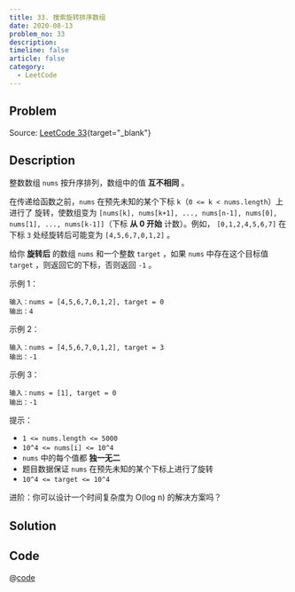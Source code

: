 ```yaml
---
title: 33. 搜索旋转排序数组
date: 2020-08-13
problem_no: 33
description: 
timeline: false
article: false
category:
  - LeetCode
---
```


<!-- Description. -->

<!-- more -->

## Problem

Source: [LeetCode 33](https://leetcode-cn.com/problems/search-in-rotated-sorted-array/){target="_blank"}

## Description

整数数组 `nums` 按升序排列，数组中的值 **互不相同** 。

在传递给函数之前，`nums` 在预先未知的某个下标 `k`（`0 <= k < nums.length`）上进行了 旋转，使数组变为 `[nums[k], nums[k+1], ..., nums[n-1], nums[0], nums[1], ..., nums[k-1]]`（下标 **从 0 开始** 计数）。例如， `[0,1,2,4,5,6,7]` 在下标 `3` 处经旋转后可能变为 `[4,5,6,7,0,1,2]` 。

给你 **旋转后** 的数组 `nums` 和一个整数 `target` ，如果 `nums` 中存在这个目标值 `target` ，则返回它的下标，否则返回 `-1` 。



示例 1：

```text
输入：nums = [4,5,6,7,0,1,2], target = 0
输出：4
```

示例 2：

```text
输入：nums = [4,5,6,7,0,1,2], target = 3
输出：-1
```

示例 3：

```text
输入：nums = [1], target = 0
输出：-1
```

提示：

- `1 <= nums.length <= 5000`
- `10^4 <= nums[i] <= 10^4`
- `nums` 中的每个值都 **独一无二**
- 题目数据保证 `nums` 在预先未知的某个下标上进行了旋转
- `10^4 <= target <= 10^4`


进阶：你可以设计一个时间复杂度为 O(log n) 的解决方案吗？

## Solution

## Code

@[code](../../../../algorithm/code/leet-code/33-main.cpp)
